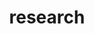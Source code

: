 ---
layout: layout-categories
title: research
nav: false
permalink: /projects/research/
weight: 109
---